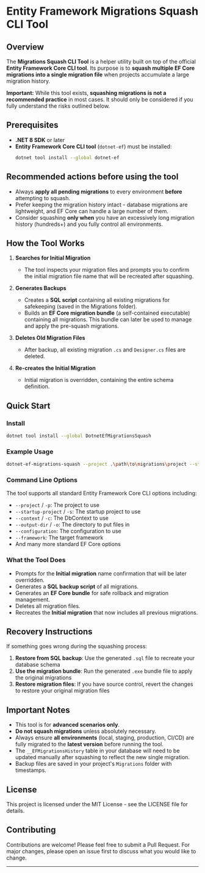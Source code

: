 # Entity Framework Migrations Squash CLI Tool

## Overview

The **Migrations Squash CLI Tool** is a helper utility built on top of the official **Entity Framework Core CLI tool**.
Its purpose is to **squash multiple EF Core migrations into a single migration file** when projects accumulate a large migration history.

**Important:** While this tool exists, **squashing migrations is not a recommended practice** in most cases. It should only be considered if you fully understand the risks outlined below.

## Prerequisites

- **.NET 8 SDK** or later
- **Entity Framework Core CLI tool** (`dotnet-ef`) must be installed:
  ```bash
  dotnet tool install --global dotnet-ef
  ```

## Recommended actions before using the tool

* Always **apply all pending migrations** to every environment **before** attempting to squash.
* Prefer keeping the migration history intact - database migrations are lightweight, and EF Core can handle a large number of them.
* Consider squashing **only when** you have an excessively long migration history (hundreds+) and you fully control all environments.

## How the Tool Works

1. **Searches for Initial Migration**
   - The tool inspects your migration files and prompts you to confirm the initial migration file name that will be recreated after squashing.

2. **Generates Backups**
   - Creates a **SQL script** containing all existing migrations for safekeeping (saved in the Migrations folder).
   - Builds an **EF Core migration bundle** (a self-contained executable) containing all migrations. This bundle can later be used to manage and apply the pre-squash migrations.

3. **Deletes Old Migration Files**
   - After backup, all existing migration `.cs` and `Designer.cs` files are deleted.

4. **Re-creates the Initial Migration**
   - Initial migration is overridden, containing the entire schema definition.

## Quick Start

### Install

```bash
dotnet tool install --global DotnetEfMigrationsSquash
```

### Example Usage

```bash
dotnet-ef-migrations-squash --project .\path\to\migrations\project --startup-project .\path\to\startup\project 
```

### Command Line Options

The tool supports all standard Entity Framework Core CLI options including:
- `--project` / `-p`: The project to use
- `--startup-project` / `-s`: The startup project to use
- `--context` / `-c`: The DbContext to use
- `--output-dir` / `-o`: The directory to put files in
- `--configuration`: The configuration to use
- `--framework`: The target framework
- And many more standard EF Core options

### What the Tool Does

* Prompts for the **Initial migration** name confirmation that will be later overridden.
* Generates a **SQL backup script** of all migrations.
* Generates an **EF Core bundle** for safe rollback and migration management.
* Deletes all migration files.
* Recreates the **Initial migration** that now includes all previous migrations.

## Recovery Instructions

If something goes wrong during the squashing process:

1. **Restore from SQL backup**: Use the generated `.sql` file to recreate your database schema
2. **Use the migration bundle**: Run the generated `.exe` bundle file to apply the original migrations
3. **Restore migration files**: If you have source control, revert the changes to restore your original migration files

## Important Notes

* This tool is for **advanced scenarios only**.
* **Do not squash migrations** unless absolutely necessary.
* Always ensure **all environments** (local, staging, production, CI/CD) are fully migrated to the **latest version** before running the tool.
* The `__EFMigrationsHistory` table in your database will need to be updated manually after squashing to reflect the new single migration.
* Backup files are saved in your project's `Migrations` folder with timestamps.

## License

This project is licensed under the MIT License - see the LICENSE file for details.

## Contributing

Contributions are welcome! Please feel free to submit a Pull Request. For major changes, please open an issue first to discuss what you would like to change.

---
